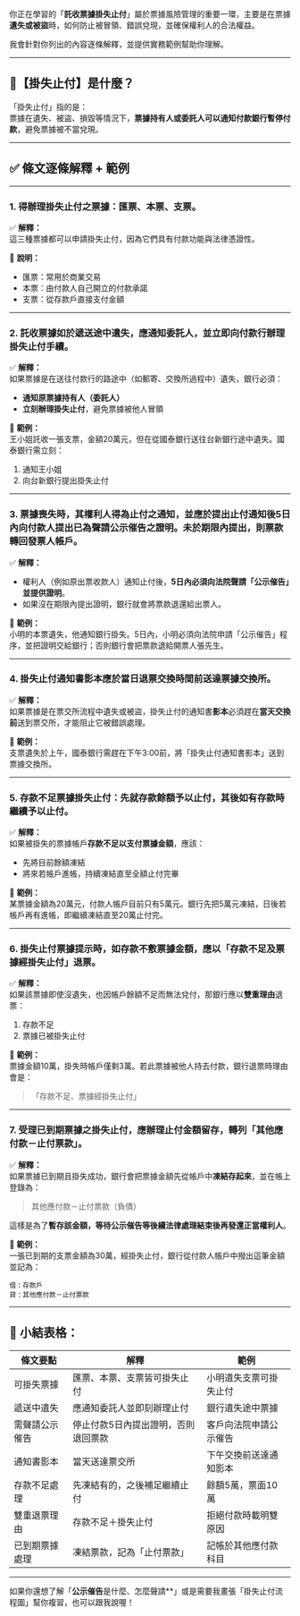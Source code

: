 你正在學習的「**託收票據掛失止付**」屬於票據風險管理的重要一環，主要是在票據**遺失或被盜**時，如何防止被冒領、錯誤兌現，並確保權利人的合法權益。

我會針對你列出的內容逐條解釋，並提供實務範例幫助你理解。

---

## 📘【掛失止付】是什麼？

「掛失止付」指的是：  
票據在遺失、被盜、損毀等情況下，**票據持有人或委託人可以通知付款銀行暫停付款**，避免票據被不當兌現。

---

## ✅ 條文逐條解釋 + 範例

---

### 1. 得辦理掛失止付之票據：匯票、本票、支票。

✅ **解釋：**  
這三種票據都可以申請掛失止付，因為它們具有付款功能與法律憑證性。

🔹 **說明：**
- 匯票：常用於商業交易
- 本票：由付款人自己開立的付款承諾
- 支票：從存款戶直接支付金額

---

### 2. 託收票據如於遞送途中遺失，應通知委託人，並立即向付款行辦理掛失止付手續。

✅ **解釋：**  
如果票據是在送往付款行的路途中（如郵寄、交換所過程中）遺失，銀行必須：

- **通知原票據持有人（委託人）**
- **立刻辦理掛失止付**，避免票據被他人冒領

📝 **範例：**  
王小姐託收一張支票，金額20萬元，但在從國泰銀行送往台新銀行途中遺失。國泰銀行需立刻：
1. 通知王小姐
2. 向台新銀行提出掛失止付

---

### 3. 票據喪失時，其權利人得為止付之通知，並應於提出止付通知後5日內向付款人提出已為聲請公示催告之證明。未於期限內提出，則票款轉回發票人帳戶。

✅ **解釋：**  
- 權利人（例如原出票收款人）通知止付後，**5日內必須向法院聲請「公示催告」並提供證明**。
- 如果沒在期限內提出證明，銀行就會將票款退還給出票人。

📝 **範例：**  
小明的本票遺失，他通知銀行掛失。5日內，小明必須向法院申請「公示催告」程序，並把證明交給銀行；否則銀行會把票款退給開票人張先生。

---

### 4. 掛失止付通知書影本應於當日退票交換時間前送達票據交換所。

✅ **解釋：**  
如果票據是在票交所流程中遺失或被盜，掛失止付的通知書**影本**必須趕在**當天交換前**送到票交所，才能阻止它被錯誤處理。

📝 **範例：**  
支票遺失於上午，國泰銀行需趕在下午3:00前，將「掛失止付通知書影本」送到票據交換所。

---

### 5. 存款不足票據掛失止付：先就存款餘額予以止付，其後如有存款時繼續予以止付。

✅ **解釋：**  
如果被掛失的票據帳戶**存款不足以支付票據金額**，應該：
- 先將目前餘額凍結
- 將來若帳戶進帳，持續凍結直至全額止付完畢

📝 **範例：**  
某票據金額為20萬元，付款人帳戶目前只有5萬元。銀行先把5萬元凍結，日後若帳戶再有進帳，即繼續凍結直至20萬止付完。

---

### 6. 掛失止付票據提示時，如存款不敷票據金額，應以「存款不足及票據經掛失止付」退票。

✅ **解釋：**  
如果該票據即使沒遺失，也因帳戶餘額不足而無法兌付，那銀行應以**雙重理由**退票：
1. 存款不足
2. 票據已被掛失止付

📝 **範例：**  
票據金額10萬，掛失時帳戶僅剩3萬。若此票據被他人持去付款，銀行退票時理由會是：
>「存款不足、票據經掛失止付」

---

### 7. 受理已到期票據之掛失止付，應辦理止付金額留存，轉列「其他應付款－止付票款」。

✅ **解釋：**  
如果票據已到期且掛失成功，銀行會把票據金額先從帳戶中**凍結存起來**，並在帳上登錄為：

> 其他應付款－止付票款（負債）

這樣是為了**暫存該金額，等待公示催告等後續法律處理結束後再發還正當權利人**。

📝 **範例：**  
一張已到期的支票金額為30萬，經掛失止付，銀行從付款人帳戶中撥出這筆金額並記為：

```plaintext
借：存款戶
貸：其他應付款－止付票款
```

---

## 🧾 小結表格：

| 條文要點 | 解釋 | 範例 |
|----------|------|------|
| 可掛失票據 | 匯票、本票、支票皆可掛失止付 | 小明遺失支票可掛失止付 |
| 遞送中遺失 | 應通知委託人並即刻辦理止付 | 銀行遺失途中票據 |
| 需聲請公示催告 | 停止付款5日內提出證明，否則退回票款 | 客戶向法院申請公示催告 |
| 通知書影本 | 當天送達票交所 | 下午交換前送達通知影本 |
| 存款不足處理 | 先凍結有的，之後補足繼續止付 | 餘額5萬，票面10萬 |
| 雙重退票理由 | 存款不足＋掛失止付 | 拒絕付款時載明雙原因 |
| 已到期票據處理 | 凍結票款，記為「止付票款」 | 記帳於其他應付款科目 |

---

如果你還想了解「**公示催告**是什麼、怎麼聲請**」或是需要我畫張「掛失止付流程圖」幫你複習，也可以跟我說喔！